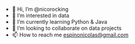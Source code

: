 - 👋 Hi, I’m @nicorocking
- 👀 I’m interested in data
- 🌱 I’m currently learning Python & Java
- 💞️ I’m looking to collaborate on data projects
- 📫 How to reach me espinonicolas@gmail.com

<!---
nicorocking/nicorocking is a ✨ special ✨ repository because its `README.md` (this file) appears on your GitHub profile.
You can click the Preview link to take a look at your changes.
--->
